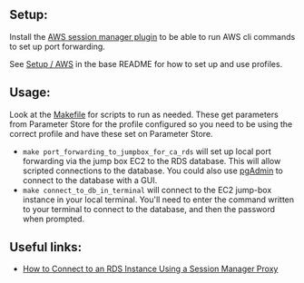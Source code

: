 ## Setup:

Install
the [AWS session manager plugin](https://docs.aws.amazon.com/systems-manager/latest/userguide/session-manager-working-with-install-plugin.html)
to be able to run AWS cli commands to set up port forwarding.

See [Setup / AWS](../../../../README.md) in the base README for how to set up and use profiles.

## Usage:

Look at the [Makefile](Makefile) for scripts to run as needed.
These get parameters from Parameter Store for the profile configured so you need to be using the correct profile and
have these set on Parameter Store.

- `make port_forwarding_to_jumpbox_for_ca_rds` will set up local port forwarding via the jump box EC2 to the RDS
  database. This will allow
  scripted connections
  to the database.
  You could also use [pgAdmin](https://www.pgadmin.org/) to connect to the database with a GUI.
- `make connect_to_db_in_terminal` will connect to the EC2 jump-box instance in your local terminal.
  You'll need to enter the command written to your terminal to connect to the database, and then the password when
  prompted.

## Useful links:

- [How to Connect to an RDS Instance Using a Session Manager Proxy](https://docs.google.com/document/d/1FOBudIE2TTA5LfGdrURux39qRD10-XLv4L_zOYaoAL0)